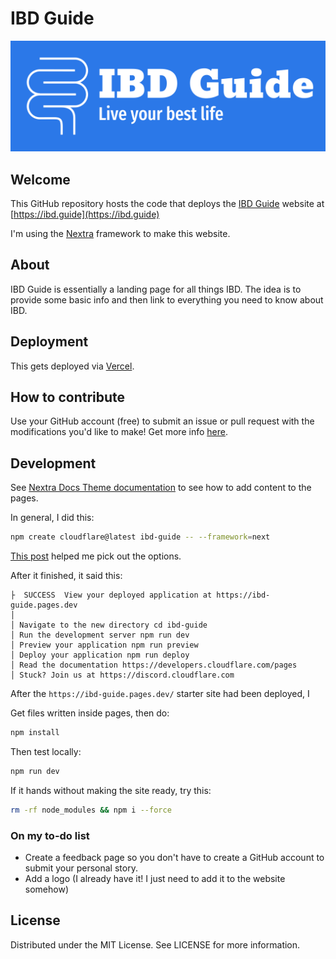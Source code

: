 # IBD Guide

![IBD Guide](https://github.com/willquill/ibd-guide/blob/main/logo-color.png?raw=true)

## Welcome

This GitHub repository hosts the code that deploys the [IBD Guide](https://ibd.guide) website at [https://ibd.guide](https://ibd.guide)

I'm using the [Nextra](https://nextra.site/) framework to make this website.

## About

IBD Guide is essentially a landing page for all things IBD. The idea is to provide some basic info and then link to everything you need to know about IBD.

## Deployment

This gets deployed via [Vercel](https://vercel.com/docs/deployments/git/vercel-for-github).

## How to contribute

Use your GitHub account (free) to submit an issue or pull request with the modifications you'd like to make! Get more info [here](https://ibd.guide/contribute).

## Development

See [Nextra Docs Theme documentation](https://nextra.site/docs/docs-theme) to see how to add content to the pages.

In general, I did this:

```sh
npm create cloudflare@latest ibd-guide -- --framework=next
```

[This post](https://stefanblos.com/posts/nextjs-new-app/) helped me pick out the options.

After it finished, it said this:

```
├  SUCCESS  View your deployed application at https://ibd-guide.pages.dev
│ 
│ Navigate to the new directory cd ibd-guide
│ Run the development server npm run dev
│ Preview your application npm run preview
│ Deploy your application npm run deploy
│ Read the documentation https://developers.cloudflare.com/pages
│ Stuck? Join us at https://discord.cloudflare.com
```

After the `https://ibd-guide.pages.dev/` starter site had been deployed, I





Get files written inside pages, then do:

```sh
npm install
```

Then test locally:

```sh
npm run dev
```

If it hands without making the site ready, try this:

```sh
rm -rf node_modules && npm i --force
```

### On my to-do list

- Create a feedback page so you don't have to create a GitHub account to submit your personal story.
- Add a logo (I already have it! I just need to add it to the website somehow)

## License

Distributed under the MIT License. See LICENSE for more information.
